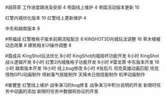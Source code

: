 #胡菲菲 
工作进度跟进及安排   4
帝国线上维护   4
帝国活动版本更新 10

红警内城优化版本  10
红警线上更新维护 4

中东和越南版本   8

#熊福成 
红警推格子版本前期流程配合              8
KINSHOT3D内城玩法调整                   16
草木植被动态效果                                8
建筑相关UI操作调整                            8

#聂成兵 
KingShot玩法优化         8小时
KingShot内城摇杆功能开发  8小时
KingShot战斗逻辑开发      8小时
红警2内城推格子功能开发    8小时
#雷龙灏 
中东版本开发  16小时
越南版本开发  16小时
线上bug修改   8小时
#张启凡 
坦克英雄动画匹配
坦克怪物GPU动画制作
喷射毒气技能制作
天降末日炮技能制作
机甲动画制作

#崔健奎 
红警线上维护
战争演习的bug修复
战争演习中积分说明的开发
新限时任务中动画的添加
新限时任务中数据和协议的开发